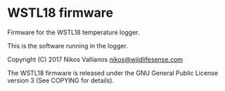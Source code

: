# WSTL18 firmware
Firmware for the WSTL18 temperature logger.

This is the software running in the logger.

Copyright (C) 2017 Nikos Vallianos <nikos@wildlifesense.com>

The WSTL18 firmware is released under the GNU General Public License version 3
(See COPYING for details).

